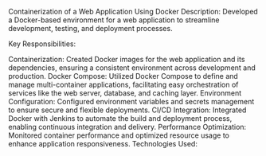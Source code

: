 Containerization of a Web Application Using Docker
Description:
Developed a Docker-based environment for a web application to streamline development, testing, and deployment processes.

Key Responsibilities:

Containerization: Created Docker images for the web application and its dependencies, ensuring a consistent environment across development and production.
Docker Compose: Utilized Docker Compose to define and manage multi-container applications, facilitating easy orchestration of services like the web server, database, and caching layer.
Environment Configuration: Configured environment variables and secrets management to ensure secure and flexible deployments.
CI/CD Integration: Integrated Docker with Jenkins to automate the build and deployment process, enabling continuous integration and delivery.
Performance Optimization: Monitored container performance and optimized resource usage to enhance application responsiveness.
Technologies Used:
